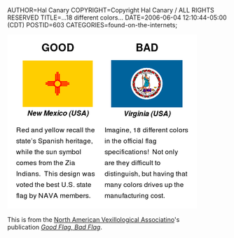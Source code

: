 AUTHOR=Hal Canary
COPYRIGHT=Copyright Hal Canary / ALL RIGHTS RESERVED
TITLE=...18 different colors...
DATE=2006-06-04 12:10:44-05:00 (CDT)
POSTID=603
CATEGORIES=found-on-the-internets;

![New Mexico (USA).  BAD: Virginia (USA).](/images/2006-06-04-NAVA-flag-book.png)  
  
This is from the [North American Vexillological Associatino](http://en.wikipedia.org/wiki/North_American_Vexillological_Association)'s  
publication [_Good Flag, Bad Flag_](http://www.nava.org/Flag%20Design/GFBF/gfbf-1.htm).
